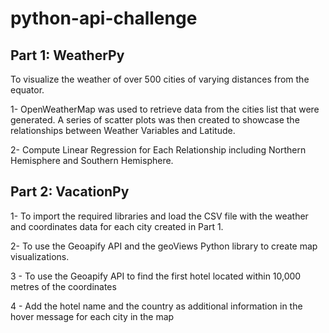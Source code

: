 # python-api-challenge

## Part 1: WeatherPy

To visualize the weather of over 500 cities of varying distances from the equator.

1- OpenWeatherMap was used to retrieve data from the cities list that were generated. A series of scatter plots was then created to showcase the relationships between Weather Variables and Latitude.

2- Compute Linear Regression for Each Relationship including Northern Hemisphere and Southern Hemisphere.

## Part 2: VacationPy

1- To import the required libraries and load the CSV file with the weather and coordinates data for each city created in Part 1. 

2- To use the Geoapify API and the geoViews Python library to create map visualizations.

3 - To use the Geoapify API to find the first hotel located within 10,000 metres of the coordinates

4 - Add the hotel name and the country as additional information in the hover message for each city in the map

